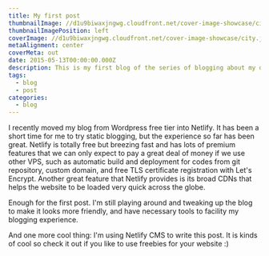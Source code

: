 ```yaml
---
title: My first post
thumbnailImage: //d1u9biwaxjngwg.cloudfront.net/cover-image-showcase/city-750.jpg
thumbnailImagePosition: left
coverImage: //d1u9biwaxjngwg.cloudfront.net/cover-image-showcase/city.jpg
metaAlignment: center
coverMeta: out
date: 2015-05-13T00:00:00.000Z
description: This is my first blog of the series of blogging about my daily work
tags:
  - blog
  - post
categories:
  - blog
---
```

I recently moved my blog from Wordpress free tier into Netlify. It has been a short time for me to try static blogging, but the experience so far has been great. Netlify is totally free but breezing fast and has lots of premium features that we can only expect to pay a great deal of money if we use other VPS, such as automatic build and deployment for codes from git repository, custom domain, and free TLS certificate registration with Let's Encrypt. Another great feature that Netlify provides is its broad CDNs that helps the website to be loaded very quick across the globe.

Enough for the first post. I'm still playing around and tweaking up the blog to make it looks more friendly, and have necessary tools to facility my blogging experience.

And one more cool thing: I'm using Netlify CMS to write this post. It is kinds of cool so check it out if you like to use freebies for your website :)
